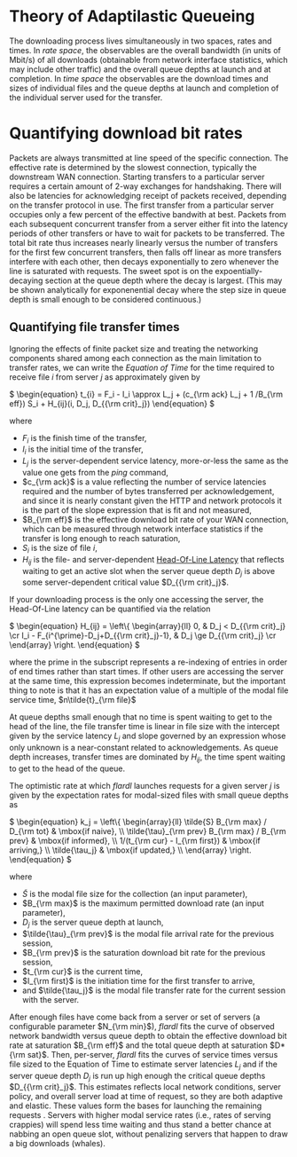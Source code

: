 # Theory of Adaptilastic Queueing

The downloading process lives simultaneously in two spaces,
rates and times. In _rate space_, the observables are the
overall bandwidth (in units of Mbit/s) of all downloads
(obtainable from network interface statistics, which may
include other traffic) and the overall queue depths at launch
and at completion. In _time space_ the observables are the
download times and sizes of individual files and the
queue depths at launch and completion of the individual
server used for the transfer.

# Quantifying download bit rates

Packets are always transmitted at line speed of the specific
connection. The effective rate is determined by the slowest
connection, typically the downstream WAN connection. Starting
transfers to a particular server requires a certain amount of
2-way exchanges for handshaking. There will also be latencies
for acknowledging receipt of packets received, depending on
the transfer protocol in use. The first transfer from a
particular server occupies only a few percent of the effective
bandwith at best. Packets from each subsequent concurrent
transfer from a server either fit into the latency periods
of other transfers or have to wait for packets to be transferred.
The total bit rate thus increases nearly linearly versus
the number of transfers for the first few concurrent transfers,
then falls off linear as more transfers interfere with each
other, then decays exponentially to zero whenever the line is
saturated with requests. The sweet spot is on the
expoentially-decaying section at the queue depth where
the decay is largest. (This may be shown analytically for
exponenential decay where the step size in queue depth
is small enough to be considered continuous.)

## Quantifying file transfer times

Ignoring the effects of finite packet size and treating the
networking components shared among each connection as the main
limitation to transfer rates, we can write the _Equation of Time_
for the time required to receive file $i$ from server $j$ as
approximately given by

$`
   \begin{equation}
     t_{i} = F_i - I_i \approx L_j +
        (c_{\rm ack} L_j + 1 /B_{\rm eff}) S_i +
        H_{ij}(i, D_j, D_{{\rm crit}_j})
   \end{equation}
`$

where

- $F_i$ is the finish time of the transfer,
- $I_i$ is the initial time of the transfer,
- $L_j$ is the server-dependent service latency, more-or-less
  the same as the value one gets from the _ping_ command,
- $c_{\rm ack}$ is a value reflecting the number of service latencies
  required and the number of bytes transferred per acknowledgement,
  and since it is nearly constant given the HTTP and network protocols it
  is the part of the slope expression that is fit and not measured,
- $B_{\rm eff}$ is the effective download bit rate of your WAN connection,
  which can be measured through network interface statistics if the
  transfer is long enough to reach saturation,
- $S_i$ is the size of file $i$,
- $H_{ij}$ is the file- and server-dependent
  [Head-Of-Line Latency](https://en.wikipedia.org/wiki/Head-of-line_blocking)
  that reflects waiting to get an active slot when the
  server queue depth $D_j$ is above some server-dependent
  critical value $D_{{\rm crit}_j}$.

If your downloading process is the only one accessing the server,
the Head-Of-Line latency can be quantified via the relation

$`
   \begin{equation}
     H_{ij} =
       \left\{ \begin{array}{ll}
          0, & D_j < D_{{\rm crit}_j} \cr
          I_i - F_{i^{\prime}-D_j+D_{{\rm crit}_j}-1},
           & D_j \ge D_{{\rm crit}_j} \cr
       \end{array} \right.
   \end{equation}
`$

where the prime in the subscript represents a re-indexing of
entries in order of end times rather than start times. If
other users are accessing the server at the same time, this
expression becomes indeterminate, but the important thing
to note is that it has an expectation value of a multiple
of the modal file service time, $n\tilde{t}_{\rm file}$

At queue depths small enough that no time is spent waiting to
get to the head of the line, the file transfer time is linear
in file size with the intercept given by the service
latency $L_j$ and slope governed by an expression whose only
unknown is a near-constant related to acknowledgements. As queue
depth increases, transfer times are dominated by $H_{ij}$, the
time spent waiting to get to the head of the queue.

The optimistic rate at which _flardl_ launches requests for
a given server $j$ is given by the expectation rates for
modal-sized files with small queue depths as

$`
   \begin{equation}
       k_j =
       \left\{ \begin{array}{ll}
        \tilde{S} B_{\rm max} / D_{\rm tot} & \mbox{if naive}, \\
        \tilde{\tau}_{\rm prev} B_{\rm max} / B_{\rm prev}
          & \mbox{if informed}, \\
        1/(t_{\rm cur} - I_{\rm first})
          & \mbox{if arriving,} \\
        \tilde{\tau_j} & \mbox{if updated,} \\
       \end{array} \right.
   \end{equation}
`$

where

- $\tilde{S}$ is the modal file size for the collection
  (an input parameter),
- $B_{\rm max}$ is the maximum permitted download rate
  (an input parameter),
- $D_j$ is the server queue depth at launch,
- $\tilde{\tau}_{\rm prev}$ is the modal file arrival rate
  for the previous session,
- $B_{\rm prev}$ is the saturation download bit rate for
  the previous session,
- $t_{\rm cur}$ is the current time,
- $I_{\rm first}$ is the initiation time for the first
  transfer to arrive,
- and $\tilde{\tau_j}$ is the modal file transfer rate
  for the current session with the server.

After enough files have come back from a server or set of
servers (a configurable parameter $N_{\rm min}$), _flardl_
fits the curve of observed network bandwidth versus queue
depth to obtain the effective download bit rate at saturation
$B_{\rm eff}$ and the total queue depth at saturation
$D*{\rm sat}$. Then, per-server, _flardl_ fits the curves
of service times versus file sized to the Equation of Time
to estimate server latencies $L_j$ and if the server queue
depth $D_j$ is run up high enough the critical queue depths
$D_{{\rm crit}_j}$. This estimates reflects local
network conditions, server policy, and overall server
load at time of request, so they are both adaptive and elastic.
These values form the bases for launching the remaining requests .
Servers with higher modal service rates (i.e., rates of serving
crappies) will spend less time waiting and thus stand a better
chance at nabbing an open queue slot, without penalizing servers
that happen to draw a big downloads (whales).
